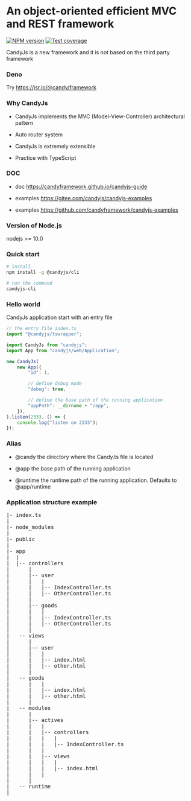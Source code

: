 # An object-oriented efficient MVC and REST framework

[![NPM version](https://img.shields.io/npm/v/candyjs.svg?style=flat-square)](https://www.npmjs.com/package/candyjs)
[![Test coverage](https://img.shields.io/codecov/c/github/candyframework/candyjs.svg?style=flat-square)](https://app.codecov.io/gh/candyframework/candyjs)

CandyJs is a new framework and it is not based on the third party framework

### Deno

Try https://jsr.io/@candy/framework

### Why CandyJs

- CandyJs implements the MVC (Model-View-Controller) architectural pattern

- Auto router system

- CandyJs is extremely extensible

- Practice with TypeScript

### DOC

- doc https://candyframework.github.io/candyjs-guide

- examples https://gitee.com/candyjs/candyjs-examples

- examples https://github.com/candyframework/candyjs-examples

### Version of Node.js

nodejs >= 10.0

### Quick start

```bash
# install
npm install -g @candyjs/cli

# run the command
candyjs-cli
```

### Hello world

CandyJs application start with an entry file

```javascript
// the entry file index.ts
import "@candyjs/tswrapper";

import CandyJs from "candyjs";
import App from "candyjs/web/Application";

new CandyJs(
    new App({
        "id": 1,

        // define debug mode
        "debug": true,

        // define the base path of the running application
        "appPath": __dirname + "/app",
    }),
).listen(2333, () => {
    console.log("listen on 2333");
});
```

### Alias

- @candy the directory where the Candy.ts file is located

- @app the base path of the running application

- @runtime the runtime path of the running application. Defaults to @app/runtime

### Application structure example

<pre>
|- index.ts
|
|- node_modules
|
|- public
|
|- app
|  |
|  |-- controllers
|      |
|      |-- user
|      |   |
|      |   |-- IndexController.ts
|      |   |-- OtherController.ts
|      |
|      |-- goods
|      |   |
|      |   |-- IndexController.ts
|      |   |-- OtherController.ts
|      |
|   -- views
|      |
|      |-- user
|      |   |
|      |   |-- index.html
|      |   |-- other.html
|      |
|   -- goods
|      |   |
|      |   |-- index.html
|      |   |-- other.html
|      |
|   -- modules
|      |
|      |-- actives
|      |   |
|      |   |-- controllers
|      |   |   |
|      |   |   |-- IndexController.ts
|      |   |
|      |   |-- views
|      |   |   |
|      |   |   |-- index.html
|      |   |
|      |
|   -- runtime
|
</pre>
